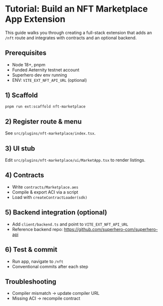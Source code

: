 # Tutorial: Build an NFT Marketplace App Extension

This guide walks you through creating a full-stack extension that adds an `/nft` route and integrates with contracts and an optional backend.

## Prerequisites
- Node 18+, pnpm
- Funded Aeternity testnet account
- Superhero dev env running
- ENV: `VITE_EXT_NFT_API_URL` (optional)

## 1) Scaffold
```bash
pnpm run ext:scaffold nft-marketplace
```

## 2) Register route & menu
See `src/plugins/nft-marketplace/index.tsx`.

## 3) UI stub
Edit `src/plugins/nft-marketplace/ui/MarketApp.tsx` to render listings.

## 4) Contracts
- Write `contracts/Marketplace.aes`
- Compile & export ACI via a script
- Load with `createContractLoader(sdk)`

## 5) Backend integration (optional)
- Add `client/backend.ts` and point to `VITE_EXT_NFT_API_URL`
- Reference backend repo: https://github.com/superhero-com/superhero-api

## 6) Test & commit
- Run app, navigate to `/nft`
- Conventional commits after each step

## Troubleshooting
- Compiler mismatch → update compiler URL
- Missing ACI → recompile contract
